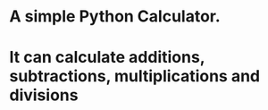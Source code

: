 # A simple Python Calculator.
# It can calculate additions, subtractions, multiplications and divisions

